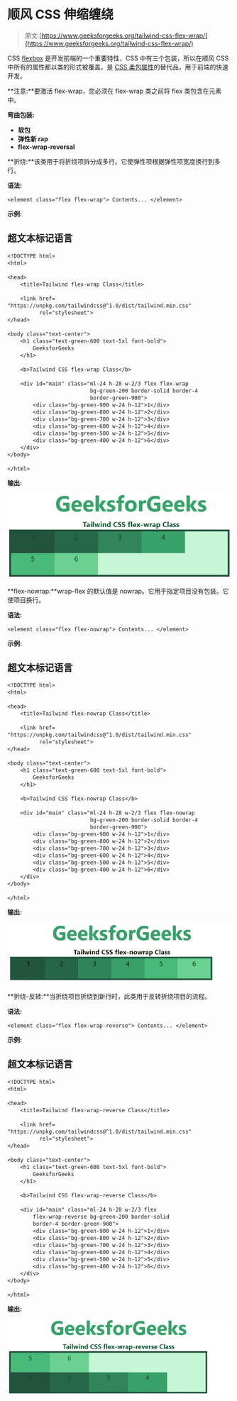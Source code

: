 # 顺风 CSS 伸缩缠绕

> 原文:[https://www.geeksforgeeks.org/tailwind-css-flex-wrap/](https://www.geeksforgeeks.org/tailwind-css-flex-wrap/)

CSS [flexbox](https://www.geeksforgeeks.org/introduction-to-css-flexbox/) 是开发前端的一个重要特性，CSS 中有三个包装，所以在顺风 CSS 中所有的属性都以类的形式被覆盖。是 [CSS 柔包属性](https://www.geeksforgeeks.org/css-flex-wrap-property/)的替代品，用于前端的快速开发。

**注意:**要激活 flex-wrap，您必须在 flex-wrap 类之前将 flex 类包含在元素中。

**弯曲包装:**

*   **软包**
*   **弹性新 rap**
*   **flex-wrap-reversal**

**折绕:**该类用于将折绕项拆分成多行。它使弹性项根据弹性项宽度换行到多行。

**语法:**

```
<element class="flex flex-wrap"> Contents... </element>
```

**示例:**

## 超文本标记语言

```
<!DOCTYPE html> 
<html>

<head> 
    <title>Tailwind flex-wrap Class</title> 

    <link href=
"https://unpkg.com/tailwindcss@^1.0/dist/tailwind.min.css" 
          rel="stylesheet"> 
</head> 

<body class="text-center"> 
    <h1 class="text-green-600 text-5xl font-bold">
        GeeksforGeeks
    </h1> 

    <b>Tailwind CSS flex-wrap Class</b> 

    <div id="main" class="ml-24 h-28 w-2/3 flex flex-wrap 
                          bg-green-200 border-solid border-4 
                          border-green-900"> 
        <div class="bg-green-900 w-24 h-12">1</div> 
        <div class="bg-green-800 w-24 h-12">2</div> 
        <div class="bg-green-700 w-24 h-12">3</div> 
        <div class="bg-green-600 w-24 h-12">4</div> 
        <div class="bg-green-500 w-24 h-12">5</div> 
        <div class="bg-green-400 w-24 h-12">6</div> 
    </div> 
</body> 

</html>
```

**输出:**

![](img/5a8532e24491907d3eee0bb10203b92c.png)

**flex-nowrap:**wrap-flex 的默认值是 nowrap。它用于指定项目没有包装。它使项目换行。

**语法:**

```
<element class="flex flex-nowrap"> Contents... </element>
```

**示例:**

## 超文本标记语言

```
<!DOCTYPE html> 
<html>

<head> 
    <title>Tailwind flex-nowrap Class</title> 

    <link href=
"https://unpkg.com/tailwindcss@^1.0/dist/tailwind.min.css" 
          rel="stylesheet"> 
</head> 

<body class="text-center"> 
    <h1 class="text-green-600 text-5xl font-bold">
        GeeksforGeeks
    </h1> 

    <b>Tailwind CSS flex-nowrap Class</b> 

    <div id="main" class="ml-24 h-28 w-2/3 flex flex-nowrap 
                          bg-green-200 border-solid border-4 
                          border-green-900"> 
        <div class="bg-green-900 w-24 h-12">1</div> 
        <div class="bg-green-800 w-24 h-12">2</div> 
        <div class="bg-green-700 w-24 h-12">3</div> 
        <div class="bg-green-600 w-24 h-12">4</div> 
        <div class="bg-green-500 w-24 h-12">5</div> 
        <div class="bg-green-400 w-24 h-12">6</div> 
    </div> 
</body> 

</html>
```

**输出:**

![](img/9d687cfc2141a6c312ec7d60fadd0aff.png)

**折绕-反转:**当折绕项目折绕到新行时，此类用于反转折绕项目的流程。

**语法:**

```
<element class="flex flex-wrap-reverse"> Contents... </element>
```

**示例:**

## 超文本标记语言

```
<!DOCTYPE html> 
<html>

<head> 
    <title>Tailwind flex-wrap-reverse Class</title> 

    <link href=
"https://unpkg.com/tailwindcss@^1.0/dist/tailwind.min.css" 
          rel="stylesheet"> 
</head> 

<body class="text-center"> 
    <h1 class="text-green-600 text-5xl font-bold">
        GeeksforGeeks
    </h1> 

    <b>Tailwind CSS flex-wrap-reverse Class</b> 

    <div id="main" class="ml-24 h-28 w-2/3 flex 
        flex-wrap-reverse bg-green-200 border-solid 
        border-4 border-green-900"> 
        <div class="bg-green-900 w-24 h-12">1</div> 
        <div class="bg-green-800 w-24 h-12">2</div> 
        <div class="bg-green-700 w-24 h-12">3</div> 
        <div class="bg-green-600 w-24 h-12">4</div> 
        <div class="bg-green-500 w-24 h-12">5</div> 
        <div class="bg-green-400 w-24 h-12">6</div> 
    </div> 
</body> 

</html>
```

**输出:**

![](img/baf281d07ca2c5cd9da0ad7bb969072a.png)